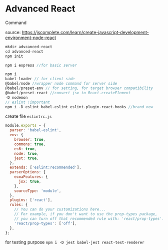 # Advanced React

Command

source:
<https://jscomplete.com/learn/create-javascript-development-environment-node-react>

```javascript
mkdir advcanced-react
cd advanced-react
npm init

npm i express //for basic server
```

```js
npm i
babel-loader // for client side
@babel/node //wrapper node command for server side
@babel/preset-env // for setting, for target browser compatibility
@babel/preset-react //convert jsx to React.createElement
-D nodemon
// eslint !important
npm i -D eslint babel-eslint eslint-plugin-react-hooks //brand new
```

create file `eslintrc.js`

```js
module.exports = {
  parser: 'babel-eslint',
  env: {
    browser: true,
    commons: true,
    es6: true,
    node: true,
    jest: true,
  },
  extends: ['eslint:recommended'],
  parserOptions: {
    ecmaFeatures: {
      jsx: true,
    },
    sourceType: 'module',
  },
  plugins: ['react'],
  rules: {
    // You can do your customizations here...
    // For example, if you don't want to use the prop-types package,
    // you can turn off that recommended rule with: 'react/prop-types': ['off']
    'react/prop-types': ['off'],
  },
};
```

for testing purpose `npm i -D jest babel-jest react-test-renderer`
